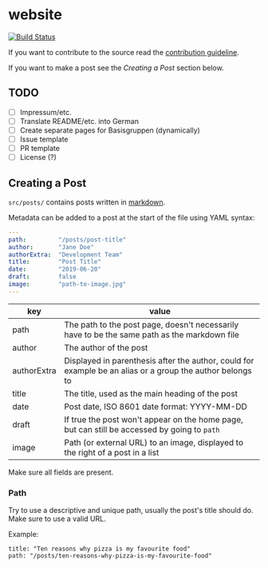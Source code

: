 # website

[![Build Status](https://travis-ci.org/bb-goettingen/website.svg?branch=master)](https://travis-ci.org/bb-goettingen/website)

If you want to contribute to the source read the
[contribution guideline](CONTRIBUTING.md).

If you want to make a post see the *Creating a Post* section below.

## TODO

- [ ] Impressum/etc.
- [ ] Translate README/etc. into German
- [ ] Create separate pages for Basisgruppen (dynamically)
- [ ] Issue template
- [ ] PR template
- [ ] License (?)

## Creating a Post

`src/posts/` contains posts written in [markdown](https://help.github.com/en/articles/basic-writing-and-formatting-syntax).

Metadata can be added to a post at the start of the file using YAML syntax:

```YAML
---
path:         "/posts/post-title"
author:       "Jane Doe"
authorExtra:  "Development Team"
title:        "Post Title"
date:         "2019-06-20"
draft:        false
image:        "path-to-image.jpg"
---
```

key         | value
------------|------------------------------------------------------------------
path        | The path to the post page, doesn't necessarily have to be the same path as the markdown file
author      | The author of the post
authorExtra | Displayed in parenthesis after the author, could for example be an alias or a group the author belongs to
title       | The title, used as the main heading of the post
date        | Post date, ISO 8601 date format: YYYY-MM-DD
draft       | If true the post won't appear on the home page, but can still be accessed by going to `path`
image       | Path (or external URL) to an image, displayed to the right of a post in a list

Make sure all fields are present.

### Path

Try to use a descriptive and unique path, usually the post's title should do.
Make sure to use a valid URL.

Example:

```
title: "Ten reasons why pizza is my favourite food"
path: "/posts/ten-reasons-why-pizza-is-my-favourite-food"
```
